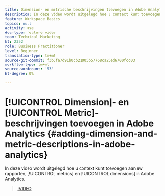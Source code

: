 ```yaml
---
title: Dimension- en metrische beschrijvingen toevoegen in Adobe Analytics
description: In deze video wordt uitgelegd hoe u context kunt toevoegen aan uw rapporten, maatstaven en dimensies in Adobe Analytics.
feature: Workspace Basics
topics: null
activity: use
doc-type: feature video
team: Technical Marketing
kt: 2352
role: Business Practitioner
level: Beginner
translation-type: tm+mt
source-git-commit: f3b3fa7d91b0cb21005b57768ca23ed6700fcc03
workflow-type: tm+mt
source-wordcount: '53'
ht-degree: 0%

---
```



# [!UICONTROL Dimension]- en [!UICONTROL Metric]-beschrijvingen toevoegen in Adobe Analytics {#adding-dimension-and-metric-descriptions-in-adobe-analytics}

In deze video wordt uitgelegd hoe u context kunt toevoegen aan uw rapporten, [!UICONTROL metrics] en [!UICONTROL dimensions] in Adobe Analytics.

>[!VIDEO](https://video.tv.adobe.com/v/25453/?quality=12)
